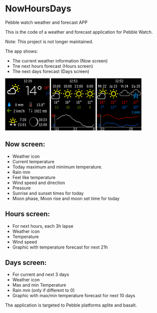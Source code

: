 # NowHoursDays
Pebble watch weather and forecast APP

This is the code of a weather and forecast application for Pebble Watch.

Note: This project is not longer maintained.


The app shows:
-  The current weather information (Now screen)
-  Tne next hours forecast (Hours screen)
-  The next days forecast (Days screen)

![Now screen](/1now.png)
![Hours screen](/2hours.png)
![Days screen](/3days.png)

## Now screen:
-  Weather icon
-  Current temperature
-  Today maximum and minimum temperature.
-  Rain mm
-  Feel like temperature
-  Wind speed and direction
-  Pressure
-  Sunrise and sunset times for today
-  Moon phase, Moon rise and moon set time for today

## Hours screen:
-  For next hours, each 3h lapse
  - Weather icon
  - Temperature
  - Wind speed
- Graphic with temperature forecast for next 21h

## Days screen:
-  For current and next 3 days
  - Weather icon
  - Max and min Temperature
  - Rain mm (only if different to 0)
- Graphic with max/min temperature forecast for next 10 days


The application is targeted to Pebble platforms aplite and basalt.

